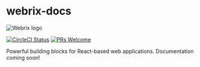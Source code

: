 # webrix-docs

![Webrix logo](https://github.com/open-amdocs/webrix-docs/raw/master/src/resources/images/webrix-logo-dark.png)
  
[![CircleCI Status](https://circleci.com/gh/open-amdocs/webrix-docs.svg?style=shield&circle-token=:circle-token)](https://circleci.com/gh/open-amdocs/webrix-docs)
[![PRs Welcome](https://img.shields.io/badge/PRs-welcome-brightgreen.svg)](https://github.com/open-amdocs/webrix/blob/master/CONTRIBUTING.md)

Powerful building blocks for React-based web applications. Documentation coming soon!
